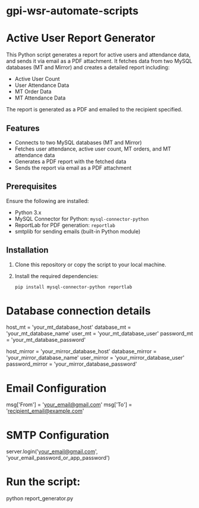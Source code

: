 # gpi-wsr-automate-scripts

# Active User Report Generator

This Python script generates a report for active users and attendance data, and sends it via email as a PDF attachment. It fetches data from two MySQL databases (MT and Mirror) and creates a detailed report including:

- Active User Count
- User Attendance Data
- MT Order Data
- MT Attendance Data

The report is generated as a PDF and emailed to the recipient specified.

## Features

- Connects to two MySQL databases (MT and Mirror)
- Fetches user attendance, active user count, MT orders, and MT attendance data
- Generates a PDF report with the fetched data
- Sends the report via email as a PDF attachment

## Prerequisites

Ensure the following are installed:

- Python 3.x
- MySQL Connector for Python: `mysql-connector-python`
- ReportLab for PDF generation: `reportlab`
- smtplib for sending emails (built-in Python module)

## Installation

1. Clone this repository or copy the script to your local machine.
2. Install the required dependencies:

   ```bash
   pip install mysql-connector-python reportlab


# Database connection details
host_mt = 'your_mt_database_host'
database_mt = 'your_mt_database_name'
user_mt = 'your_mt_database_user'
password_mt = 'your_mt_database_password'

host_mirror = 'your_mirror_database_host'
database_mirror = 'your_mirror_database_name'
user_mirror = 'your_mirror_database_user'
password_mirror = 'your_mirror_database_password'



# Email Configuration
msg['From'] = 'your_email@gmail.com'
msg['To'] = 'recipient_email@example.com'

# SMTP Configuration
server.login('your_email@gmail.com', 'your_email_password_or_app_password')

# Run the script:

python report_generator.py
